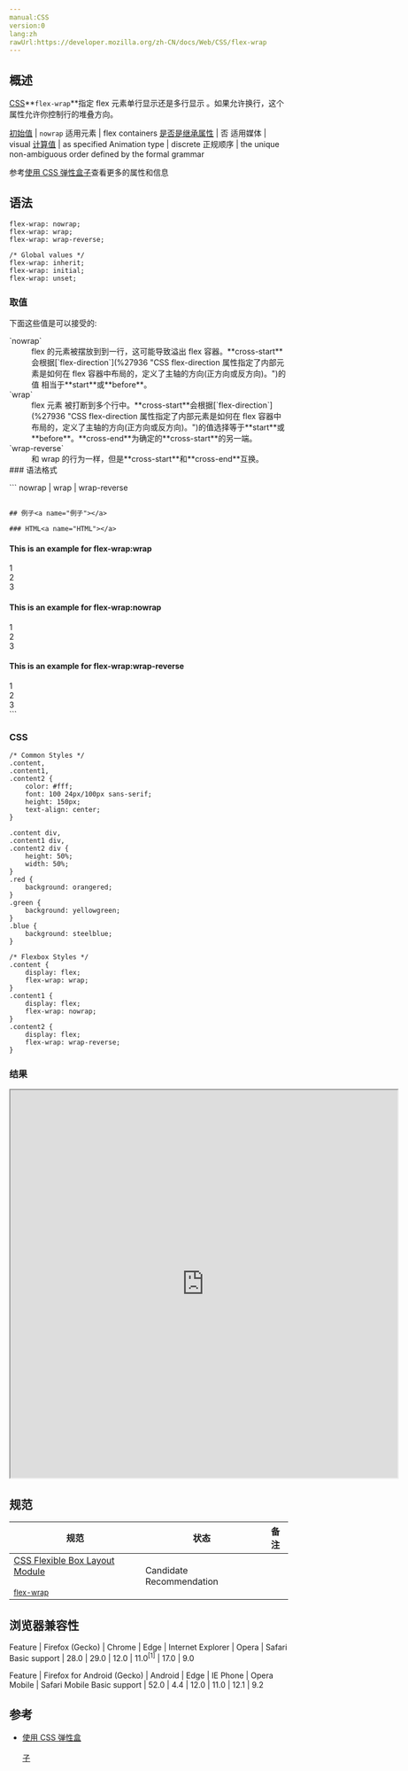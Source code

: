 ```yaml
---
manual:CSS
version:0
lang:zh
rawUrl:https://developer.mozilla.org/zh-CN/docs/Web/CSS/flex-wrap
---
```





## 概述<a name="概述"></a>


[CSS](%27783 "CSS")**`flex-wrap`**指定 flex 元素单行显示还是多行显示 。如果允许换行，这个属性允许你控制行的堆叠方向。


[初始值](%28302 "") | `nowrap` 
适用元素 | flex containers 
[是否是继承属性](%28299 "") | 否 
适用媒体 | visual 
[计算值](%28304 "") | as specified 
Animation type | discrete 
正规顺序 | the unique non-ambiguous order defined by the formal grammar 



参考[使用 CSS 弹性盒子](%28434 "使用 CSS 弹性盒子")查看更多的属性和信息


## 语法<a name="语法"></a>

```
flex-wrap: nowrap;
flex-wrap: wrap;
flex-wrap: wrap-reverse;

/* Global values */
flex-wrap: inherit;
flex-wrap: initial;
flex-wrap: unset;
```

### 取值<a name="取值"></a>


下面这些值是可以接受的:

<dl><dt id=''>`nowrap`</dt><dd>flex 的元素被摆放到到一行，这可能导致溢出 flex 容器。**cross-start**会根据[`flex-direction`](%27936 "CSS flex-direction 属性指定了内部元素是如何在 flex 容器中布局的，定义了主轴的方向(正方向或反方向)。")的值 相当于**start**或**before**。</dd><dt id=''>`wrap`</dt><dd>flex 元素 被打断到多个行中。**cross-start**会根据[`flex-direction`](%27936 "CSS flex-direction 属性指定了内部元素是如何在 flex 容器中布局的，定义了主轴的方向(正方向或反方向)。")的值选择等于**start**或**before**。**cross-end**为确定的**cross-start**的另一端。</dd><dt id=''>`wrap-reverse`</dt><dd>和 wrap 的行为一样，但是**cross-start**和**cross-end**互换。</dd><dt id=''>
### 语法格式<a name="语法格式"></a>
</dt></dl>
```
nowrap | wrap | wrap-reverse

```

## 例子<a name="例子"></a>

### HTML<a name="HTML"></a>

```
<h4>This is an example for flex-wrap:wrap </h4>
<div class="content">
  <div class="red">1</div>
  <div class="green">2</div>
  <div class="blue">3</div>
</div>
<h4>This is an example for flex-wrap:nowrap </h4>
<div class="content1">
  <div class="red">1</div>
  <div class="green">2</div>
  <div class="blue">3</div>
</div>
<h4>This is an example for flex-wrap:wrap-reverse </h4>
<div class="content2">
  <div class="red">1</div>
  <div class="green">2</div>
  <div class="blue">3</div>
</div>
```

### CSS<a name="CSS"></a>

```
/* Common Styles */
.content,
.content1,
.content2 {
    color: #fff;
    font: 100 24px/100px sans-serif;
    height: 150px;
    text-align: center;
}

.content div,
.content1 div,
.content2 div {
    height: 50%;
    width: 50%;
}
.red {
    background: orangered;
}
.green {
    background: yellowgreen;
}
.blue {
    background: steelblue;
}

/* Flexbox Styles */
.content {
    display: flex;
    flex-wrap: wrap;
}
.content1 {
    display: flex;
    flex-wrap: nowrap;
}
.content2 {
    display: flex;
    flex-wrap: wrap-reverse;
}
```

### 结果<a name="结果"></a>


<iframe src='https://mdn.mozillademos.org/zh-CN/docs/Web/CSS/flex-wrap$samples/Examples?revision=1296305' width='700px' height='700px'></iframe>


## 规范<a name="规范"></a>

规范 | 状态 | 备注 
 ---  |  ---  |  ---  | 
[CSS Flexible Box Layout Module<br></br><small>flex-wrap</small>](%30023 "") | Candidate Recommendation |  


## 浏览器兼容性<a name="浏览器兼容性"></a>

Feature | Firefox (Gecko) | Chrome | Edge | Internet Explorer | Opera | Safari 
Basic support | 28.0 | 29.0 | 12.0 | 11.0<sup>[1]</sup> | 17.0 | 9.0 


Feature | Firefox for Android (Gecko) | Android | Edge | IE Phone | Opera Mobile | Safari Mobile 
Basic support | 52.0 | 4.4 | 12.0 | 11.0 | 12.1 | 9.2 


## 参考<a name="参考"></a>

* [使用 CSS 弹性盒<br></br>子](%28434 "使用 CSS 弹性盒子")



